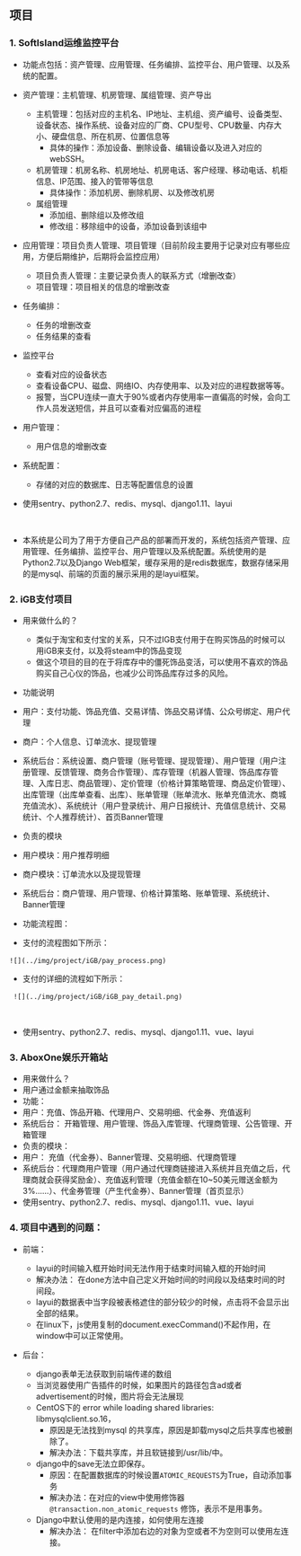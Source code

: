 ##  项目

### 1. SoftIsland运维监控平台 

* 功能点包括：资产管理、应用管理、任务编排、监控平台、用户管理、以及系统的配置。

* 资产管理：主机管理、机房管理、属组管理、资产导出
  * 主机管理：包括对应的主机名、IP地址、主机组、资产编号、设备类型、设备状态、操作系统、设备对应的厂商、CPU型号、CPU数量、内存大小、硬盘信息、所在机房、位置信息等
    * 具体的操作：添加设备、删除设备、编辑设备以及进入对应的webSSH。
  * 机房管理：机房名称、机房地址、机房电话、客户经理、移动电话、机柜信息、IP范围、接入的管带等信息
    * 具体操作：添加机房、删除机房、以及修改机房
  * 属组管理
    * 添加组、删除组以及修改组
    * 修改组：移除组中的设备，添加设备到该组中

* 应用管理：项目负责人管理、项目管理（目前阶段主要用于记录对应有哪些应用，方便后期维护，后期将会监控应用）
  * 项目负责人管理：主要记录负责人的联系方式（增删改查）
  * 项目管理：项目相关的信息的增删改查

* 任务编排：
  * 任务的增删改查
  * 任务结果的查看

* 监控平台
  * 查看对应的设备状态
  * 查看设备CPU、磁盘、网络IO、内存使用率、以及对应的进程数据等等。
  * 报警，当CPU连续一直大于90%或者内存使用率一直偏高的时候，会向工作人员发送短信，并且可以查看对应偏高的进程

* 用户管理：
  * 用户信息的增删改查

* 系统配置：
  * 存储的对应的数据库、日志等配置信息的设置

* 使用sentry、python2.7、redis、mysql、django1.11、layui

  ​

*  本系统是公司为了用于方便自己产品的部署而开发的，系统包括资产管理、应用管理、任务编排、监控平台、用户管理以及系统配置。系统使用的是Python2.7以及Django Web框架，缓存采用的是redis数据库，数据存储采用的是mysql、前端的页面的展示采用的是layui框架。

###  2. iGB支付项目

* 用来做什么的？

  * 类似于淘宝和支付宝的关系，只不过IGB支付用于在购买饰品的时候可以用iGB来支付，以及将steam中的饰品变现
  * 做这个项目的目的在于将库存中的僵死饰品变活，可以使用不喜欢的饰品购买自己心仪的饰品，也减少公司饰品库存过多的风险。

*  功能说明

  *  用户：支付功能、饰品充值、交易详情、饰品交易详情、公众号绑定、用户代理
  *  商户：个人信息、订单流水、提现管理
  *  系统后台：系统设置、商户管理（账号管理、提现管理）、用户管理（用户注册管理、反馈管理、商务合作管理）、库存管理（机器人管理、饰品库存管理、入库日志、商品管理）、定价管理（价格计算策略管理、商品定价管理）、出库管理（出库单查看、出库）、账单管理（账单流水、账单充值流水、商城充值流水）、系统统计（用户登录统计、用户日报统计、充值信息统计、交易统计、个人推荐统计）、首页Banner管理

*  负责的模块

  *  用户模块：用户推荐明细
  *  商户模块：订单流水以及提现管理
  *  系统后台：商户管理、用户管理、价格计算策略、账单管理、系统统计、Banner管理

*  功能流程图：

  *  支付的流程图如下所示：

    ![](../img/project/iGB/pay_process.png)

  *   支付的详细的流程如下所示：

     ![](../img/project/iGB/iGB_pay_detail.png)

  ​

*  使用sentry、python2.7、redis、mysql、django1.11、vue、layui

### 3. AboxOne娱乐开箱站

*  用来做什么？
  * 用户通过金额来抽取饰品
*  功能：
  * 用户：充值、饰品开箱、代理用户、交易明细、代金券、充值返利
  * 系统后台： 开箱管理、用户管理、饰品入库管理、代理商管理、公告管理、开箱管理
*  负责的模块：
  * 用户： 充值（代金券）、Banner管理、交易明细、代理商管理
  * 系统后台：代理商用户管理（用户通过代理商链接进入系统并且充值之后，代理商就会获得奖励金）、充值返利管理（充值金额在10~50美元赠送金额为3%......）、代金券管理（产生代金券）、Banner管理（首页显示）
*  使用sentry、python2.7、redis、mysql、django1.11、vue、layui

###  4. 项目中遇到的问题：

* 前端：

  * layui的时间输入框开始时间无法作用于结束时间输入框的开始时间
  * 解决办法： 在done方法中自己定义开始时间的时间段以及结束时间的时间段。
  * layui的数据表中当字段被表格遮住的部分较少的时候，点击将不会显示出全部的结果。
  * 在linux下，js使用复制的document.execCommand()不起作用，在window中可以正常使用。

* 后台：

  * django表单无法获取到前端传递的数组
  * 当浏览器使用广告插件的时候，如果图片的路径包含ad或者advertisement的时候，图片将会无法展现
  * CentOS下的 error while loading shared libraries: libmysqlclient.so.16，
    * 原因是无法找到mysql 的共享库，原因是卸载mysql之后共享库也被删除了。
    * 解决办法：下载共享库，并且软链接到/usr/lib/中。
  * django中的save无法立即保存。
    * 原因：在配置数据库的时候设置`ATOMIC_REQUESTS`为True，自动添加事务
    * 解决办法：在对应的view中使用修饰器`@transaction.non_atomic_requests` 修饰，表示不是用事务。
  * Django中默认使用的是内连接，如何使用左连接
    * 解决办法： 在filter中添加右边的对象为空或者不为空则可以使用左连接。

  ​